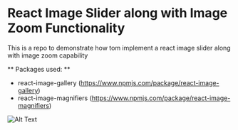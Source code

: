 ﻿# React Image Slider along with Image Zoom Functionality
This is a repo to demonstrate how tom implement a react image slider along with image zoom capability

** Packages used: ** 
* react-image-gallery (https://www.npmjs.com/package/react-image-gallery)
* react-image-magnifiers (https://www.npmjs.com/package/react-image-magnifiers)

![Alt Text](https://i.imgur.com/Ohpwbp4.gif)

